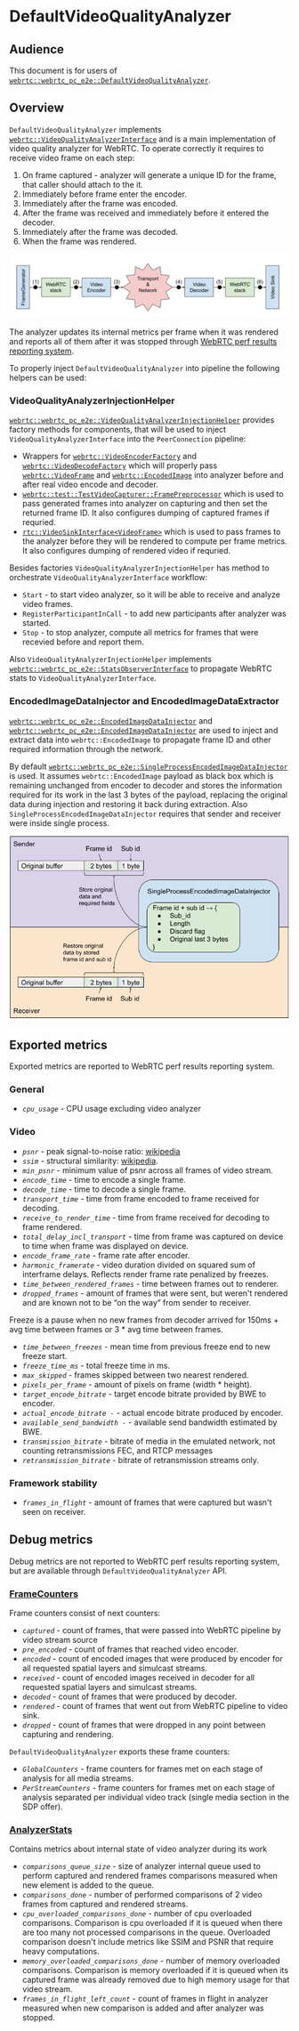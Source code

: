 <!-- go/cmark -->
<!--* freshness: {owner: 'titovartem' reviewed: '2021-02-21'} *-->

# DefaultVideoQualityAnalyzer

## Audience

This document is for users of
[`webrtc::webrtc_pc_e2e::DefaultVideoQualityAnalyzer`][1].

## Overview

`DefaultVideoQualityAnalyzer` implements
[`webrtc::VideoQualityAnalyzerInterface`][2] and is a main
implementation of video quality analyzer for WebRTC. To operate correctly it
requires to receive video frame on each step:

1.  On frame captured - analyzer will generate a unique ID for the frame, that
    caller should attach to the it.
2.  Immediately before frame enter the encoder.
3.  Immediately after the frame was encoded.
4.  After the frame was received and immediately before it entered the decoder.
5.  Immediately after the frame was decoded.
6.  When the frame was rendered.

![VideoQualityAnalyzerInterface pipeline](video_quality_analyzer_pipeline.png "VideoQualityAnalyzerInterface pipeline")

The analyzer updates its internal metrics per frame when it was rendered and
reports all of them after it was stopped through
[WebRTC perf results reporting system][10].

To properly inject `DefaultVideoQualityAnalyzer` into pipeline the following helpers can be used:

### VideoQualityAnalyzerInjectionHelper

[`webrtc::webrtc_pc_e2e::VideoQualityAnalyzerInjectionHelper`][3] provides
factory methods for components, that will be used to inject
`VideoQualityAnalyzerInterface` into the `PeerConnection` pipeline:

*   Wrappers for [`webrtc::VideoEncoderFactory`][4] and
    [`webrtc::VideoDecodeFactory`][5] which will properly pass
    [`webrtc::VideoFrame`][6] and [`webrtc::EncodedImage`][7] into analyzer
    before and after real video encode and decoder.
*   [`webrtc::test::TestVideoCapturer::FramePreprocessor`][8] which is used to
    pass generated frames into analyzer on capturing and then set the returned
    frame ID. It also configures dumping of captured frames if requried.
*   [`rtc::VideoSinkInterface<VideoFrame>`][9] which is used to pass frames to
    the analyzer before they will be rendered to compute per frame metrics. It
    also configures dumping of rendered video if requried.

Besides factories `VideoQualityAnalyzerInjectionHelper` has method to
orchestrate `VideoQualityAnalyzerInterface` workflow:

*   `Start` - to start video analyzer, so it will be able to receive and analyze
    video frames.
*   `RegisterParticipantInCall` - to add new participants after analyzer was
    started.
*   `Stop` - to stop analyzer, compute all metrics for frames that were recevied
    before and report them.

Also `VideoQualityAnalyzerInjectionHelper` implements
[`webrtc::webrtc_pc_e2e::StatsObserverInterface`][11] to propagate WebRTC stats
to `VideoQualityAnalyzerInterface`.

### EncodedImageDataInjector and EncodedImageDataExtractor

[`webrtc::webrtc_pc_e2e::EncodedImageDataInjector`][14] and
[`webrtc::webrtc_pc_e2e::EncodedImageDataInjector`][15] are used to inject and
extract data into `webrtc::EncodedImage` to propagate frame ID and other
required information through the network.

By default [`webrtc::webrtc_pc_e2e::SingleProcessEncodedImageDataInjector`][16]
is used. It assumes `webrtc::EncodedImage` payload as black box which is
remaining unchanged from encoder to decoder and stores the information required
for its work in the last 3 bytes of the payload, replacing the original data
during injection and restoring it back during extraction. Also
`SingleProcessEncodedImageDataInjector` requires that sender and receiver were
inside single process.

![SingleProcessEncodedImageDataInjector](single_process_encoded_image_data_injector.png "SingleProcessEncodedImageDataInjector")

## Exported metrics

Exported metrics are reported to WebRTC perf results reporting system.

### General

*   *`cpu_usage`* - CPU usage excluding video analyzer

### Video

*   *`psnr`* - peak signal-to-noise ratio:
    [wikipedia](https://en.wikipedia.org/wiki/Peak_signal-to-noise_ratio)
*   *`ssim`* - structural similarity:
    [wikipedia](https://en.wikipedia.org/wiki/Structural_similarity).
*   *`min_psnr`* - minimum value of psnr across all frames of video stream.
*   *`encode_time`* - time to encode a single frame.
*   *`decode_time`* - time to decode a single frame.
*   *`transport_time`* - time from frame encoded to frame received for decoding.
*   *`receive_to_render_time`* - time from frame received for decoding to frame
    rendered.
*   *`total_delay_incl_transport`* - time from frame was captured on device to
    time when frame was displayed on device.
*   *`encode_frame_rate`* - frame rate after encoder.
*   *`harmonic_framerate`* - video duration divided on squared sum of interframe
    delays. Reflects render frame rate penalized by freezes.
*   *`time_between_rendered_frames`* - time between frames out to renderer.
*   *`dropped_frames`* - amount of frames that were sent, but weren't rendered
    and are known not to be “on the way” from sender to receiver.

Freeze is a pause when no new frames from decoder arrived for 150ms + avg time
between frames or 3 * avg time between frames.

*   *`time_between_freezes`* - mean time from previous freeze end to new freeze
    start.
*   *`freeze_time_ms`* - total freeze time in ms.
*   *`max_skipped`* - frames skipped between two nearest rendered.
*   *`pixels_per_frame`* - amount of pixels on frame (width * height).
*   *`target_encode_bitrate`* - target encode bitrate provided by BWE to
    encoder.
*   *`actual_encode_bitrate -`* - actual encode bitrate produced by encoder.
*   *`available_send_bandwidth -`* - available send bandwidth estimated by BWE.
*   *`transmission_bitrate`* - bitrate of media in the emulated network, not
    counting retransmissions FEC, and RTCP messages
*   *`retransmission_bitrate`* - bitrate of retransmission streams only.

### Framework stability

*   *`frames_in_flight`* - amount of frames that were captured but wasn't seen
    on receiver.

## Debug metrics

Debug metrics are not reported to WebRTC perf results reporting system, but are
available through `DefaultVideoQualityAnalyzer` API.

### [FrameCounters][12]

Frame counters consist of next counters:

*   *`captured`* - count of frames, that were passed into WebRTC pipeline by
    video stream source
*   *`pre_encoded`* - count of frames that reached video encoder.
*   *`encoded`* - count of encoded images that were produced by encoder for all
    requested spatial layers and simulcast streams.
*   *`received`* - count of encoded images received in decoder for all requested
    spatial layers and simulcast streams.
*   *`decoded`* - count of frames that were produced by decoder.
*   *`rendered`* - count of frames that went out from WebRTC pipeline to video
    sink.
*   *`dropped`* - count of frames that were dropped in any point between
    capturing and rendering.

`DefaultVideoQualityAnalyzer` exports these frame counters:

*   *`GlobalCounters`* - frame counters for frames met on each stage of analysis
    for all media streams.
*   *`PerStreamCounters`* - frame counters for frames met on each stage of
    analysis separated per individual video track (single media section in the
    SDP offer).

### [AnalyzerStats][13]

Contains metrics about internal state of video analyzer during its work

*   *`comparisons_queue_size`* - size of analyzer internal queue used to perform
    captured and rendered frames comparisons measured when new element is added
    to the queue.
*   *`comparisons_done`* - number of performed comparisons of 2 video frames
    from captured and rendered streams.
*   *`cpu_overloaded_comparisons_done`* - number of cpu overloaded comparisons.
    Comparison is cpu overloaded if it is queued when there are too many not
    processed comparisons in the queue. Overloaded comparison doesn't include
    metrics like SSIM and PSNR that require heavy computations.
*   *`memory_overloaded_comparisons_done`* - number of memory overloaded
    comparisons. Comparison is memory overloaded if it is queued when its
    captured frame was already removed due to high memory usage for that video
    stream.
*   *`frames_in_flight_left_count`* - count of frames in flight in analyzer
    measured when new comparison is added and after analyzer was stopped.

[1]: https://source.chromium.org/chromium/chromium/src/+/master:third_party/webrtc/test/pc/e2e/analyzer/video/default_video_quality_analyzer.h;l=188;drc=08f46909a8735cf181b99ef2f7e1791c5a7531d2
[2]: https://source.chromium.org/chromium/chromium/src/+/master:third_party/webrtc/api/test/video_quality_analyzer_interface.h;l=56;drc=d7808f1c464a07c8f1e2f97ec7ee92fda998d590
[3]: https://source.chromium.org/chromium/chromium/src/+/master:third_party/webrtc/test/pc/e2e/analyzer/video/video_quality_analyzer_injection_helper.h;l=39;drc=08f46909a8735cf181b99ef2f7e1791c5a7531d2
[4]: https://source.chromium.org/chromium/chromium/src/+/master:third_party/webrtc/api/video_codecs/video_encoder_factory.h;l=27;drc=08f46909a8735cf181b99ef2f7e1791c5a7531d2
[5]: https://source.chromium.org/chromium/chromium/src/+/master:third_party/webrtc/api/video_codecs/video_decoder_factory.h;l=27;drc=08f46909a8735cf181b99ef2f7e1791c5a7531d2
[6]: https://source.chromium.org/chromium/chromium/src/+/master:third_party/webrtc/api/video/video_frame.h;l=30;drc=08f46909a8735cf181b99ef2f7e1791c5a7531d2
[7]: https://source.chromium.org/chromium/chromium/src/+/master:third_party/webrtc/api/video/encoded_image.h;l=71;drc=08f46909a8735cf181b99ef2f7e1791c5a7531d2
[8]: https://source.chromium.org/chromium/chromium/src/+/master:third_party/webrtc/test/test_video_capturer.h;l=28;drc=08f46909a8735cf181b99ef2f7e1791c5a7531d2
[9]: https://source.chromium.org/chromium/chromium/src/+/master:third_party/webrtc/api/video/video_sink_interface.h;l=19;drc=08f46909a8735cf181b99ef2f7e1791c5a7531d2
[10]: https://source.chromium.org/chromium/chromium/src/+/master:third_party/webrtc/test/testsupport/perf_test.h;drc=0710b401b1e5b500b8e84946fb657656ba1b58b7
[11]: https://source.chromium.org/chromium/chromium/src/+/master:third_party/webrtc/api/test/stats_observer_interface.h;l=21;drc=9b526180c9e9722d3fc7f8689da6ec094fc7fc0a
[12]: https://source.chromium.org/chromium/chromium/src/+/master:third_party/webrtc/test/pc/e2e/analyzer/video/default_video_quality_analyzer.h;l=57;drc=08f46909a8735cf181b99ef2f7e1791c5a7531d2
[13]: https://source.chromium.org/chromium/chromium/src/+/master:third_party/webrtc/test/pc/e2e/analyzer/video/default_video_quality_analyzer.h;l=113;drc=08f46909a8735cf181b99ef2f7e1791c5a7531d2
[14]: https://source.chromium.org/chromium/chromium/src/+/master:third_party/webrtc/test/pc/e2e/analyzer/video/encoded_image_data_injector.h;l=23;drc=c57089a97a3df454f4356d882cc8df173e8b3ead
[15]: https://source.chromium.org/chromium/chromium/src/+/master:third_party/webrtc/test/pc/e2e/analyzer/video/encoded_image_data_injector.h;l=46;drc=c57089a97a3df454f4356d882cc8df173e8b3ead
[16]: https://source.chromium.org/chromium/chromium/src/+/master:third_party/webrtc/test/pc/e2e/analyzer/video/single_process_encoded_image_data_injector.h;l=40;drc=c57089a97a3df454f4356d882cc8df173e8b3ead

